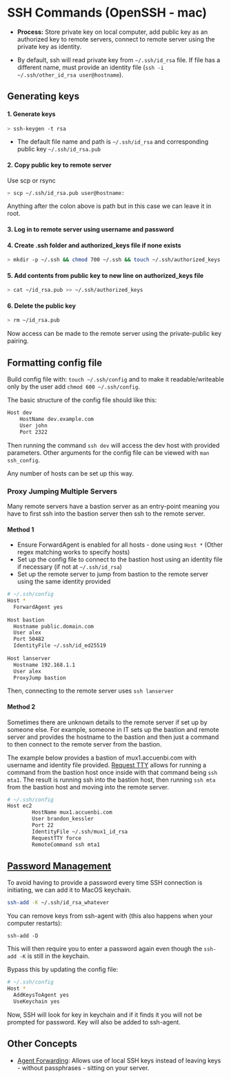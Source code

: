 # SSH Commands (OpenSSH - mac)

* **Process:** Store private key on local computer, add public key as an authorized key to remote servers, connect to remote server using the private key as identity.

* By default, ssh will read private key from `~/.ssh/id_rsa` file. If file has a different name, must provide an identity file (`ssh -i ~/.ssh/other_id_rsa user@hostname`). 

## Generating keys

#### 1. Generate keys

```bash
> ssh-keygen -t rsa
```

* The default file name and path is `~/.ssh/id_rsa` and corresponding public key `~/.ssh/id_rsa.pub`

#### 2. Copy public key to remote server

Use scp or rsync

```bash
> scp ~/.ssh/id_rsa.pub user@hostname:
```

Anything after the colon above is path but in this case we can leave it in root.

#### 3. Log in to remote server using username and password

#### 4. Create .ssh folder and authorized_keys file if none exists

```bash
> mkdir -p ~/.ssh && chmod 700 ~/.ssh && touch ~/.ssh/authorized_keys
```

#### 5. Add contents from public key to new line on authorized_keys file

```bash
> cat ~/id_rsa.pub >> ~/.ssh/authorized_keys
```

#### 6. Delete the public key

```bash
> rm ~/id_rsa.pub
```

Now access can be made to the remote server using the private-public key pairing.


## Formatting config file

Build config file with: `touch ~/.ssh/config` and to make it readable/writeable only by the user add `chmod 600 ~/.ssh/config`.


The basic structure of the config file should like this: 

```bash
Host dev
    HostName dev.example.com
    User john
    Port 2322
```

Then running the command `ssh dev` will access the dev host with provided parameters. Other arguments for the config file can be viewed with `man ssh_config`.

Any number of hosts can be set up this way.

### Proxy Jumping Multiple Servers

Many remote servers have a bastion server as an entry-point meaning you have to first ssh into the bastion server then ssh to the remote server.

#### Method 1

* Ensure ForwardAgent is enabled for all hosts - done using `Host *` (Other regex matching works to specify hosts)
* Set up the config file to connect to the bastion host using an identity file if necessary (if not at `~/.ssh/id_rsa`)
* Set up the remote server to jump from bastion to the remote server using the same identity provided

```bash
# ~/.ssh/config
Host *
  ForwardAgent yes
  
Host bastion
  Hostname public.domain.com
  User alex
  Port 50482
  IdentityFile ~/.ssh/id_ed25519
  
Host lanserver
  Hostname 192.168.1.1
  User alex
  ProxyJump bastion
```

Then, connecting to the remote server uses `ssh lanserver`

#### Method 2

Sometimes there are unknown details to the remote server if set up by someone else. For example, someone in IT sets up the bastion and remote server and provides the hostname to the bastion and then just a command to then connect to the remote server from the bastion.

The example below provides a bastion of mux1.accuenbi.com with username and identity file provided. [Request TTY](https://unix.stackexchange.com/questions/27713/ssh-config-way-to-specify-pseudo-tty-allocation-and-command-execution) allows for running a command from the bastion host once inside with that command being `ssh mta1`. The result is running ssh into the bastion host, then running `ssh mta` from the bastion host and moving into the remote server.

```bash
# ~/.ssh/config
Host ec2    
        HostName mux1.accuenbi.com
        User brandon_kessler
        Port 22
        IdentityFile ~/.ssh/mux1_id_rsa
        RequestTTY force
        RemoteCommand ssh mta1
```

## [Password Management](https://www.freecodecamp.org/news/how-to-manage-multiple-ssh-keys/)

To avoid having to provide a password every time SSH connection is initiating, we can add it to MacOS keychain.

```bash
ssh-add -K ~/.ssh/id_rsa_whatever
```

You can remove keys from ssh-agent with (this also happens when your computer restarts):

```
ssh-add -D
```

This will then require you to enter a password again even though the `ssh-add -K` is still in the keychain.

Bypass this by updating the config file:

```bash
# ~/.ssh/config
Host *
  AddKeysToAgent yes
  UseKeychain yes
```

Now, SSH will look for key in keychain and if it finds it you will not be prompted for password. Key will also be added to ssh-agent.

## Other Concepts

* [Agent Forwarding](https://docs.github.com/en/developers/overview/using-ssh-agent-forwarding): Allows use of local SSH keys instead of leaving keys - without passphrases - sitting on your server.
